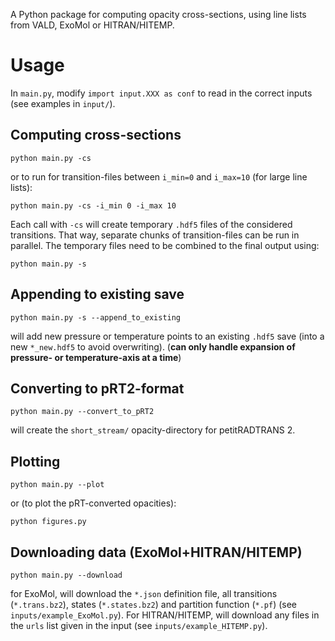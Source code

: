 A Python package for computing opacity cross-sections, using line lists from VALD, ExoMol or HITRAN/HITEMP. 

# Usage
In `main.py`, modify `import input.XXX as conf` to read in the correct inputs (see examples in `input/`).

## Computing cross-sections
```
python main.py -cs
```
or to run for transition-files between `i_min=0` and `i_max=10` (for large line lists):
```
python main.py -cs -i_min 0 -i_max 10
```
Each call with `-cs` will create temporary `.hdf5` files of the considered transitions. That way, separate chunks of transition-files can be run in parallel. The temporary files need to be combined to the final output using:
```
python main.py -s
```

## Appending to existing save
```
python main.py -s --append_to_existing
```
will add new pressure or temperature points to an existing `.hdf5` save (into a new `*_new.hdf5` to avoid overwriting). (**can only handle expansion of pressure- or temperature-axis at a time**)

## Converting to pRT2-format
```
python main.py --convert_to_pRT2
```
will create the `short_stream/` opacity-directory for petitRADTRANS 2. 

## Plotting
```
python main.py --plot
```
or (to plot the pRT-converted opacities):
```
python figures.py
```

## Downloading data (ExoMol+HITRAN/HITEMP)
```
python main.py --download
```
for ExoMol, will download the `*.json` definition file, all transitions (`*.trans.bz2`), states (`*.states.bz2`) and partition function (`*.pf`) (see `inputs/example_ExoMol.py`). For HITRAN/HITEMP, will download any files in the `urls` list given in the input (see `inputs/example_HITEMP.py`). 